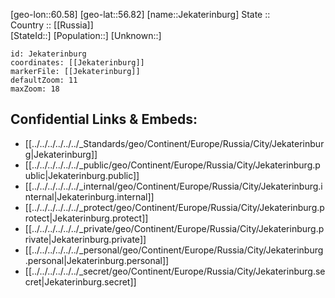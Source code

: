 ﻿---
location: [56.82,60.58] 
mapzoom: [7,12] 
mapmarker: city 
type: City
tags:
- geo/City


SpocWebEntityId: 31180
isDeleted: false
confidential: public

---
[geo-lon::60.58] 
[geo-lat::56.82] 
[name::Jekaterinburg] 
State ::  
Country :: [[Russia]]  
[StateId::] 
[Population::] 
[Unknown::] 


```leaflet
id: Jekaterinburg
coordinates: [[Jekaterinburg]] 
markerFile: [[Jekaterinburg]] 
defaultZoom: 11 
maxZoom: 18
```


## Confidential Links & Embeds: 
- [[../../../../../../_Standards/geo/Continent/Europe/Russia/City/Jekaterinburg|Jekaterinburg]] 
- [[../../../../../../_public/geo/Continent/Europe/Russia/City/Jekaterinburg.public|Jekaterinburg.public]] 
- [[../../../../../../_internal/geo/Continent/Europe/Russia/City/Jekaterinburg.internal|Jekaterinburg.internal]] 
- [[../../../../../../_protect/geo/Continent/Europe/Russia/City/Jekaterinburg.protect|Jekaterinburg.protect]] 
- [[../../../../../../_private/geo/Continent/Europe/Russia/City/Jekaterinburg.private|Jekaterinburg.private]] 
- [[../../../../../../_personal/geo/Continent/Europe/Russia/City/Jekaterinburg.personal|Jekaterinburg.personal]] 
- [[../../../../../../_secret/geo/Continent/Europe/Russia/City/Jekaterinburg.secret|Jekaterinburg.secret]] 
